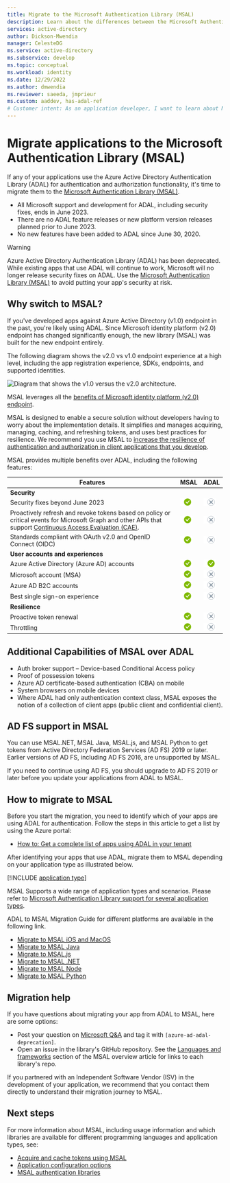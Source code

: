 ```yaml
---
title: Migrate to the Microsoft Authentication Library (MSAL)
description: Learn about the differences between the Microsoft Authentication Library (MSAL) and Azure AD Authentication Library (ADAL) and how to migrate to MSAL.
services: active-directory
author: Dickson-Mwendia
manager: CelesteDG
ms.service: active-directory
ms.subservice: develop
ms.topic: conceptual
ms.workload: identity
ms.date: 12/29/2022
ms.author: dmwendia
ms.reviewer: saeeda, jmprieur
ms.custom: aaddev, has-adal-ref
# Customer intent: As an application developer, I want to learn about MSAL so I can migrate my ADAL applications to MSAL.
---
```


# Migrate applications to the Microsoft Authentication Library (MSAL)

If any of your applications use the Azure Active Directory Authentication Library (ADAL)  for authentication and authorization functionality, it's time to migrate them to the [Microsoft Authentication Library (MSAL)](msal-overview.md#languages-and-frameworks).

- All Microsoft support and development for ADAL, including security fixes, ends in June 2023.
- There are no ADAL feature releases or new platform version releases planned prior to June 2023.
- No new features have been added to ADAL since June 30, 2020.

> [!WARNING]
> Azure Active Directory Authentication Library (ADAL) has been deprecated. While existing apps that use ADAL will continue to work, Microsoft will no longer release security fixes on ADAL. Use the [Microsoft Authentication Library (MSAL)](/entra/msal/) to avoid putting your app's security at risk.

## Why switch to MSAL?

If you've developed apps against Azure Active Directory (v1.0) endpoint in the past, you're likely using ADAL. Since Microsoft identity platform (v2.0) endpoint has changed significantly enough, the new library (MSAL) was built for the new endpoint entirely.

The following diagram shows the v2.0 vs v1.0 endpoint experience at a high level, including the app registration experience, SDKs, endpoints, and supported identities.

![Diagram that shows the v1.0 versus the v2.0 architecture.](../azuread-dev/media/about-microsoft-identity-platform/about-microsoft-identity-platform.svg)

MSAL leverages all the [benefits of Microsoft identity platform (v2.0) endpoint](../azuread-dev/azure-ad-endpoint-comparison.md).

MSAL is designed to enable a secure solution without developers having to worry about the implementation details. It simplifies and manages acquiring, managing, caching, and refreshing tokens, and uses best practices for resilience. We recommend you use MSAL to [increase the resilience of authentication and authorization in client applications that you develop](../fundamentals/resilience-client-app.md?tabs=csharp#use-the-microsoft-authentication-library-msal).

MSAL provides multiple benefits over ADAL, including the following features: 

|Features|MSAL|ADAL|
|---------|---------|---------|
|**Security**|||
|Security fixes beyond June 2023|![Security fixes beyond June 2023 - MSAL provides the feature][y]|![Security fixes beyond June 2023 - ADAL doesn't provide the feature][n]|
| Proactively refresh and revoke tokens based on policy or critical events for Microsoft Graph and other APIs that support [Continuous Access Evaluation (CAE)](app-resilience-continuous-access-evaluation.md).|![Proactively refresh and revoke tokens based on policy or critical events for Microsoft Graph and other APIs that support Continuous Access Evaluation (CAE) - MSAL provides the feature][y]|![Proactively refresh and revoke tokens based on policy or critical events for Microsoft Graph and other APIs that support Continuous Access Evaluation (CAE) - ADAL doesn't provide the feature][n]|
| Standards compliant with OAuth v2.0 and OpenID Connect (OIDC) |![Standards compliant with OAuth v2.0 and OpenID Connect (OIDC) - MSAL provides the feature][y]|![Standards compliant with OAuth v2.0 and OpenID Connect (OIDC) - ADAL doesn't provide the feature][n]|
|**User accounts and experiences**|||
|Azure Active Directory (Azure AD) accounts|![Azure Active Directory (Azure AD) accounts - MSAL provides the feature][y]|![Azure Active Directory (Azure AD) accounts - ADAL provides the feature][y]|
| Microsoft account (MSA) |![Microsoft account (MSA) - MSAL provides the feature][y]|![Microsoft account (MSA) - ADAL doesn't provide the feature][n]|
| Azure AD B2C accounts |![Azure AD B2C accounts - MSAL provides the feature][y]|![Azure AD B2C accounts - ADAL doesn't provide the feature][n]|
| Best single sign-on experience |![Best single sign-on experience - MSAL provides the feature][y]|![Best single sign-on experience - ADAL doesn't provide the feature][n]|
|**Resilience**|||
| Proactive token renewal |![Proactive token renewal - MSAL provides the feature][y]|![Proactive token renewal - ADAL doesn't provide the feature][n]|
| Throttling |![Throttling - MSAL provides the feature][y]|![Throttling - ADAL doesn't provide the feature][n]|

## Additional Capabilities of MSAL over ADAL
- Auth broker support – Device-based Conditional Access policy
- Proof of possession tokens
- Azure AD certificate-based authentication (CBA) on mobile
- System browsers on mobile devices
- Where ADAL had only authentication context class, MSAL exposes the notion of a collection of client apps (public client and confidential client).

## AD FS support in MSAL

You can use MSAL.NET, MSAL Java, MSAL.js, and MSAL Python to get tokens from Active Directory Federation Services (AD FS) 2019 or later. Earlier versions of AD FS, including AD FS 2016, are unsupported by MSAL.

If you need to continue using AD FS, you should upgrade to AD FS 2019 or later before you update your applications from ADAL to MSAL.

## How to migrate to MSAL

Before you start the migration, you need to identify which of your apps are using ADAL for authentication. Follow the steps in this article to get a list by using the Azure portal:
- [How to: Get a complete list of apps using ADAL in your tenant](howto-get-list-of-all-active-directory-auth-library-apps.md)

After identifying your apps that use ADAL, migrate them to MSAL depending on your application type as illustrated below.

[!INCLUDE [application type](includes/adal-msal-migration.md)]

MSAL Supports a wide range of application types and scenarios. Please refer to [Microsoft Authentication Library support for several application types](reference-v2-libraries.md#single-page-application-spa).

ADAL to MSAL Migration Guide for different platforms are available in the following link.
- [Migrate to MSAL iOS and MacOS](migrate-objc-adal-msal.md)
- [Migrate to MSAL Java](migrate-adal-msal-java.md)
- [Migrate to MSAL.js](msal-compare-msal-js-and-adal-js.md)
- [Migrate to MSAL .NET](msal-net-migration.md)
- [Migrate to MSAL Node](msal-node-migration.md)
- [Migrate to MSAL Python](migrate-python-adal-msal.md)   

## Migration help

If you have questions about migrating your app from ADAL to MSAL, here are some options:

- Post your question on [Microsoft Q&A](/answers/topics/azure-ad-adal-deprecation.html) and tag it with `[azure-ad-adal-deprecation]`.
- Open an issue in the library's GitHub repository. See the [Languages and frameworks](msal-overview.md#languages-and-frameworks) section of the MSAL overview article for links to each library's repo.

If you partnered with an Independent Software Vendor (ISV) in the development of your application, we recommend that you contact them directly to understand their migration journey to MSAL.

## Next steps

For more information about MSAL, including usage information and which libraries are available for different programming languages and application types, see:

- [Acquire and cache tokens using MSAL](msal-acquire-cache-tokens.md)
- [Application configuration options](msal-client-application-configuration.md)
- [MSAL authentication libraries](reference-v2-libraries.md)

<!--
 ![X indicating no.][n] | ![Green check mark.][y] | ![Green check mark.][y] | -- |
-->
[y]: media/common/yes.png
[n]: media/common/no.png
